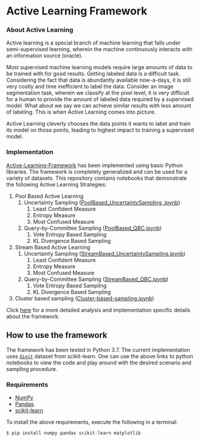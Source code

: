 # Active Learning Framework

### About Active Learning

Active learning is a special branch of machine learning that falls under semi-supervised learning, wherein the machine continuously interacts with an information source (oracle). 

Most supervised machine learning models require large amounts of data to be trained with for good results. Getting labeled data is a difficult task. Considering the fact that data is abundantly available now-a-days, it is still very costly and time inefficient to label the data. Consider an image segmentation task, wherein we classify at the pixel level, it is very difficult for a human to provide the amount of labeled data required by a supervised model. What about we say we can achieve similar results with less amount of labeling. This is when Active Learning comes into picture.

Active Learning cleverly chooses the data points it wants to label and train its model on those points, leading to highest impact to training a supervised model. 

### Implementation

[Active-Learning-Framework](https://punanand.github.io/Active-Learning/ "Active Learning Framework") has been implemented using basic Python libraries. The framework is completely generalized and can be used for a variety of datasets.
This repository contains notebooks that demonstrate the following Active Learning Strategies:

1. Pool Based Active Learning
    1. Uncertainty Sampling ([PoolBased_UncertaintySampling .ipynb](https://github.com/punanand/Active-Learning/blob/master/PoolBased_UncertaintySampling%20.ipynb))
        1. Least Confident Measure
        2. Entropy Measure
        3. Most Confused Measure
    2. Query-by-Committee Sampling ([PoolBased_QBC.ipynb](https://github.com/punanand/Active-Learning/blob/master/PoolBased_QBC.ipynb))
        1. Vote Entropy Based Sampling
        2. KL Divergence Based Sampling
2. Stream Based Active Learning 
    1. Uncertainty Sampling ([StreamBased_UncertaintySampling.ipynb](https://github.com/punanand/Active-Learning/blob/master/StreamBased_UncertaintySampling.ipynb))
        1. Least Confident Measure
        2. Entropy Measure
        3. Most Confused Measure
    2. Query-by-Committee Sampling  ([StreamBased_QBC.ipynb](https://github.com/punanand/Active-Learning/blob/master/StreamBased_QBC.ipynb))
        1. Vote Entropy Based Sampling
        2. KL Divergence Based Sampling
3. Cluster based sampling ([Cluster-based-sampling.ipynb](https://github.com/punanand/Active-Learning/blob/master/Cluster-based-sampling.ipynb))       

Click [here](https://punanand.github.io/Active-Learning/ "Active Learning Framework") for a more detailed analysis and implementation specific details about the framework.

## How to use the framework
The framework has been tested in Python 3.7. The current implementation uses [`digit`](https://scikit-learn.org/stable/auto_examples/datasets/plot_digits_last_image.html "The Digit Dataset") dataset from scikit-learn. One can use the above links to python notebooks to view the code and play around with the desired scenario and sampling procedure. 

### Requirements

* [NumPy](https://numpy.org/ "NumPy")
* [Pandas](https://pandas.pydata.org/ "pandas"). 
* [scikit-learn](https://scikit-learn.org/stable/ "scikit-learn")

To install the above requirements, execute the following in a terminal:

`$ pip install numpy pandas scikit-learn matplotlib`
